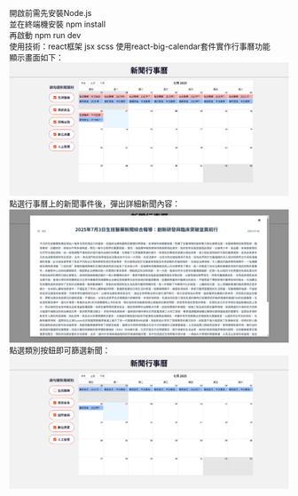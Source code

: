 開啟前需先安裝Node.js<br/>
並在終端機安裝 npm install<br/>
再啟動 npm run dev<br/>
使用技術：react框架 jsx scss 使用react-big-calendar套件實作行事曆功能<br/>
顯示畫面如下：
![alt text](image-1.png)
點選行事曆上的新聞事件後，彈出詳細新聞內容：
![alt text](image-2.png)
點選類別按鈕即可篩選新聞：
![alt text](image-3.png)